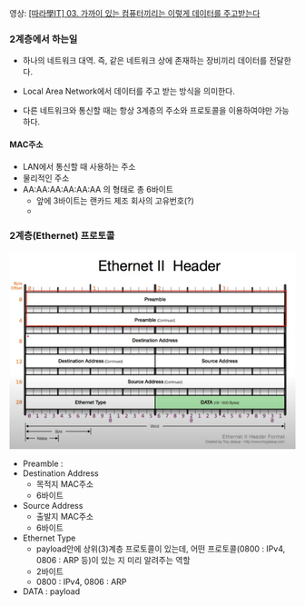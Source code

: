 영상: [[따라學IT] 03. 가까이 있는 컴퓨터끼리는 이렇게 데이터를 주고받는다](https://youtu.be/HkiOygWMARs?list=PL0d8NnikouEWcF1jJueLdjRIC4HsUlULi)

### 2계층에서 하는일

- 하나의 네트워크 대역. 즉, 같은 네트워크 상에 존재하는 장비끼리 데이터를 전달한다.

- Local Area Network에서 데이터를 주고 받는 방식을 의미한다.
- 다른 네트워크와 통신할 때는 항상 3계층의 주소와 프로토콜을 이용하여야만 가능하다.

#### MAC주소

- LAN에서 통신할 때 사용하는 주소
- 물리적인 주소
- AA:AA:AA:AA:AA:AA 의 형태로 총 6바이트
  - 앞에 3바이트는 랜카드 제조 회사의 고유번호(?)
  - 



### 2계층(Ethernet) 프로토콜

![image-20220209123135929](3장-데이터-통신.assets/image-20220209123135929.png)

- Preamble :
- Destination Address 
  - 목적지 MAC주소 
  - 6바이트
- Source Address
  - 출발지 MAC주소
  - 6바이트
- Ethernet Type 
  - payload안에 상위(3)계층 프로토콜이 있는데, 어떤 프로토콜(0800 : IPv4, 0806 : ARP 등)이 있는 지 미리 알려주는 역할
  - 2바이트
  - 0800 : IPv4, 0806 : ARP
- DATA : payload